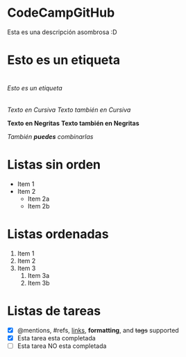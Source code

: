 # CodeCampGitHub
Esta es una descripción asombrosa :D

# Esto es un etiqueta <h1>
###### Esto es un etiqueta <h6>

*Texto en Cursiva*
_Texto también en Cursiva_

**Texto en Negritas**
__Texto también en Negritas__

_También **puedes** combinarlas_

# Listas sin orden
* Item 1
* Item 2
  * Item 2a
  * Item 2b

# Listas ordenadas
1. Item 1
1. Item 2
1. Item 3
   1. Item 3a
   1. Item 3b

# Listas de tareas
- [x] @mentions, #refs, [links](), **formatting**, and <del>tags</del> supported
- [x] Esta tarea esta completada
- [ ] Esta tarea NO esta completada